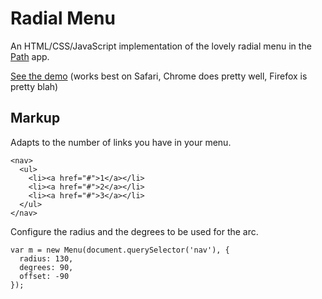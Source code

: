 Radial Menu
===========

An HTML/CSS/JavaScript implementation of the lovely radial menu in the [Path][] app.

[See the demo][demo] (works best on Safari, Chrome does pretty well, Firefox is pretty blah)

[demo]: http://beaucollins.github.com/radial-menu
[Path]: https://path.com/

Markup
-----

Adapts to the number of links you have in your menu.

    <nav>
      <ul>
        <li><a href="#">1</a></li>
        <li><a href="#">2</a></li>
        <li><a href="#">3</a></li>
      </ul>
    </nav>

Configure the radius and the degrees to be used for the arc.

    var m = new Menu(document.querySelector('nav'), {
      radius: 130,
      degrees: 90,
      offset: -90
    });
    
